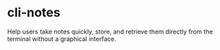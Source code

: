 # cli-notes
Help users take notes quickly, store, and retrieve them directly from the terminal without a graphical interface.
